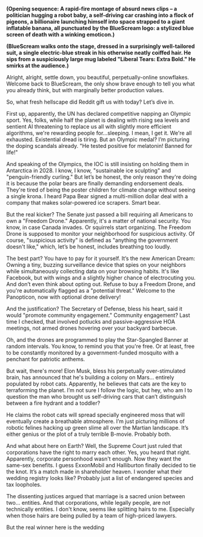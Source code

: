 **(Opening sequence: A rapid-fire montage of absurd news clips – a politician hugging a robot baby, a self-driving car crashing into a flock of pigeons, a billionaire launching himself into space strapped to a giant inflatable banana, all punctuated by the BlueScream logo: a stylized blue screen of death with a winking emoticon.)**

**(BlueScream walks onto the stage, dressed in a surprisingly well-tailored suit, a single electric-blue streak in his otherwise neatly coiffed hair. He sips from a suspiciously large mug labeled "Liberal Tears: Extra Bold." He smirks at the audience.)**

Alright, alright, settle down, you beautiful, perpetually-online snowflakes. Welcome back to BlueScream, the only show brave enough to tell you what you already think, but with marginally better production values.

So, what fresh hellscape did Reddit gift us with today? Let’s dive in.

First up, apparently, the UN has declared competitive napping an Olympic sport. Yes, folks, while half the planet is dealing with rising sea levels and sentient AI threatening to replace us all with slightly more efficient algorithms, we're rewarding people for…sleeping. I mean, I get it. We're all exhausted. Existential dread is tiring. But an Olympic medal? I’m picturing the doping scandals already. "He tested positive for melatonin! Banned for life!"

And speaking of the Olympics, the IOC is still insisting on holding them in Antarctica in 2028. I know, I know, "sustainable ice sculpting" and "penguin-friendly curling." But let’s be honest, the only reason they're doing it is because the polar bears are finally demanding endorsement deals. They're tired of being the poster children for climate change without seeing a single krona. I heard Papa Bear signed a multi-million dollar deal with a company that makes solar-powered ice scrapers. Smart bear.

But the real kicker? The Senate just passed a bill requiring all Americans to own a "Freedom Drone." Apparently, it's a matter of national security. You know, in case Canada invades. Or squirrels start organizing. The Freedom Drone is supposed to monitor your neighborhood for suspicious activity. Of course, "suspicious activity" is defined as "anything the government doesn't like," which, let’s be honest, includes breathing too loudly.

The best part? You have to pay for it yourself. It’s the new American Dream: Owning a tiny, buzzing surveillance device that spies on your neighbors while simultaneously collecting data on your browsing habits. It's like Facebook, but with wings and a slightly higher chance of electrocuting you. And don’t even think about opting out. Refuse to buy a Freedom Drone, and you're automatically flagged as a "potential threat." Welcome to the Panopticon, now with optional drone delivery!

And the justification? The Secretary of Defense, bless his heart, said it would "promote community engagement." Community engagement? Last time I checked, that involved potlucks and passive-aggressive HOA meetings, not armed drones hovering over your backyard barbecue.

Oh, and the drones are programmed to play the Star-Spangled Banner at random intervals. You know, to remind you that you're free. Or at least, free to be constantly monitored by a government-funded mosquito with a penchant for patriotic anthems.

But wait, there's more! Elon Musk, bless his perpetually over-stimulated brain, has announced that he's building a colony on Mars… entirely populated by robot cats. Apparently, he believes that cats are the key to terraforming the planet. I’m not sure I follow the logic, but hey, who am I to question the man who brought us self-driving cars that can’t distinguish between a fire hydrant and a toddler?

He claims the robot cats will spread specially engineered moss that will eventually create a breathable atmosphere. I’m just picturing millions of robotic felines hacking up green slime all over the Martian landscape. It’s either genius or the plot of a truly terrible B-movie. Probably both.

And what about here on Earth? Well, the Supreme Court just ruled that corporations have the right to marry each other. Yes, you heard that right. Apparently, corporate personhood wasn't enough. Now they want the same-sex benefits. I guess ExxonMobil and Halliburton finally decided to tie the knot. It’s a match made in shareholder heaven. I wonder what their wedding registry looks like? Probably just a list of endangered species and tax loopholes.

The dissenting justices argued that marriage is a sacred union between two… entities. And that corporations, while legally people, are not technically entities. I don't know, seems like splitting hairs to me. Especially when those hairs are being pulled by a team of high-priced lawyers.

But the real winner here is the wedding